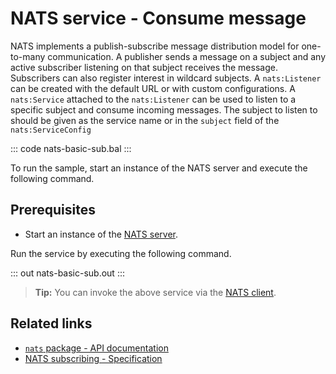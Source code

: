 # NATS service - Consume message

NATS implements a publish-subscribe message distribution model for one-to-many communication. A publisher sends a message on a subject and any active subscriber listening on that subject receives the message. Subscribers can also register interest in wildcard subjects. A `nats:Listener` can be created with the default URL or with custom configurations. A `nats:Service` attached to the `nats:Listener` can be used to listen to a specific subject and consume incoming messages. The subject to listen to should be given as the service name or in the `subject` field of the `nats:ServiceConfig`

::: code nats-basic-sub.bal :::

To run the sample, start an instance of the NATS server and execute the following command.

## Prerequisites
- Start an instance of the [NATS server](https://docs.nats.io/nats-concepts/what-is-nats/walkthrough_setup).

Run the service by executing the following command.

::: out nats-basic-sub.out :::

>**Tip:** You can invoke the above service via the [NATS client](/learn/by-example/nats-basic-pub/).

## Related links
- [`nats` package - API documentation](https://lib.ballerina.io/ballerinax/nats/latest)
- [NATS subscribing - Specification](https://github.com/ballerina-platform/module-ballerinax-nats/blob/master/docs/spec/spec.md#4-subscribing)
